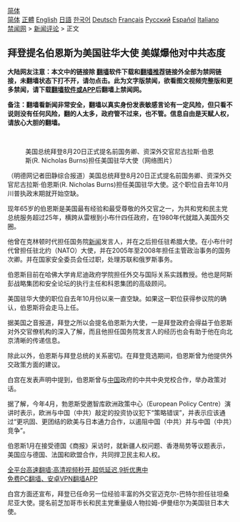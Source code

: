  <!-- 面包屑导航 --> <div class="breadcrumb"><!-- GTranslate: https://gtranslate.io/ -->  <div class="switcher notranslate">  <div class="selected">  <a href="#" onclick="return false;"> 简体</a>  </div>  <div class="option">  <a href="https://www.bannedbook.org" onclick="doGTranslate('zh-CN|zh-CN');jQuery('div.switcher div.selected a').html(jQuery(this).html());return false;" title="简体中文" class="nturl selected"> 简体</a>  <a href="https://www.bannedbook.org/zh-tw/" onclick="doGTranslate('zh-CN|zh-TW');jQuery('div.switcher div.selected a').html(jQuery(this).html());return false;" title="繁體中文" class="nturl"> 正體</a>  <a href="https://www.bannedbook.org/en/" onclick="doGTranslate('zh-CN|en');jQuery('div.switcher div.selected a').html(jQuery(this).html());return false;" title="English" class="nturl"> English</a>  <a href="https://www.bannedbook.org/ja/" onclick="doGTranslate('zh-CN|ja');jQuery('div.switcher div.selected a').html(jQuery(this).html());return false;" title="日本語" class="nturl"> 日語</a>  <a href="https://www.bannedbook.org/ko/" onclick="doGTranslate('zh-CN|ko');jQuery('div.switcher div.selected a').html(jQuery(this).html());return false;" title="한국어" class="nturl"> 한국어</a>  <a href="https://www.bannedbook.org/de/" onclick="doGTranslate('zh-CN|de');jQuery('div.switcher div.selected a').html(jQuery(this).html());return false;" title="Deutsch" class="nturl"> Deutsch</a>  <a href="https://www.bannedbook.org/fr/" onclick="doGTranslate('zh-CN|fr');jQuery('div.switcher div.selected a').html(jQuery(this).html());return false;" title="Français" class="nturl"> Français</a>  <a href="https://www.bannedbook.org/ru/" onclick="doGTranslate('zh-CN|ru');jQuery('div.switcher div.selected a').html(jQuery(this).html());return false;" title="Русский" class="nturl"> Русский</a>  <a href="https://www.bannedbook.org/es/" onclick="doGTranslate('zh-CN|es');jQuery('div.switcher div.selected a').html(jQuery(this).html());return false;" title="Español" class="nturl"> Español</a>  <a href="https://www.bannedbook.org/it/" onclick="doGTranslate('zh-CN|it');jQuery('div.switcher div.selected a').html(jQuery(this).html());return false;" title="Italiano" class="nturl"> Italiano</a>  </div>  </div>      <div class='breadcrumb-sub'><!-- Breadcrumb NavXT 6.3.0 --> <a href="https://www.bannedbook.org/" class="home">禁闻网</a> &gt; <a href="https://www.bannedbook.org/bnews/comments/" class="category">新闻评论</a> &gt; 正文</div></div><h2>拜登提名伯恩斯为美国驻华大使 美媒爆他对中共态度</h2> <p class="notice"><b>大陆网友注意：本文中的链接除 <a href="https://github.com/bannedbook/fanqiang" >翻墙</a>软件下载和<a href="https://github.com/killgcd/justmysocks/blob/master/README.md">翻墙推荐</a>链接外全部为禁网链接，未翻墙状态下打不开，请勿点击。此为文字版禁闻，欲看图文视频完整版和更多禁闻，请下载<a href="https://github.com/bannedbook/fanqiang">翻墙软件或APP</a>后翻墙上禁闻网。</p><p>备注：翻墙看新闻非常安全，翻墙以真实身份发表敏感言论有一定风险，但只看不说则没有任何风险，翻的人太多，政府管不过来，也不管。信息自由是天赋人权，请放心大胆的翻墙。</b></p>  <div class="entry"> <br /> <figure><a href="https://i0.wp.com/upload-images-bucket-v64rleca837do.s3.eu-west-1.amazonaws.com/wp-content/uploads/2021/08/21171252/Screen-Shot-2021-08-21-at-13.12.23.png?fit=1184%2C794&#038;ssl=1" data-caption="美国总统拜登8月20日正式提名前国务卿、资深外交官尼古拉斯·伯恩斯(R. Nicholas Burns)担任美国驻华大使（网络图片）"></a><figcaption class="wp-caption-text">美国总统拜登8月20日正式提名前国务卿、资深外交官尼古拉斯·伯恩斯(R. Nicholas Burns)担任美国驻华大使（网络图片）</figcaption></figure> <p>（明德网记者田静综合报道）美国总统拜登8月20日正式提名前国务卿、资深外交官尼古拉斯·伯恩斯(R. Nicholas Burns)担任美国驻华大使。这个职位自去年10月川普执政末期就开始空缺。</p> <p>现年65岁的伯恩斯是美国最有经验和最受尊敬的外交官之一，为共和党和民主党总统服务超过25年，横跨从雷根到小布什四任政府，在1980年代就踏入美国外交圈。</p> <p>他曾在克林顿时代担任国务院<span class='wp_keywordlink_affiliate'><a href="https://www.bannedbook.org/" title="新闻">新闻</a></span>发言人，并在之后担任驻希腊大使。在小布什时代曾担任驻北约（NATO）大使，并在2005年至2008年担任主管政治事务的国务次卿。并在国家安全委员会任过职，处理苏联和俄罗斯事务。</p> <p>伯恩斯目前在哈佛大学肯尼迪政府学院担任外交与国际关系实践教授。他也是阿斯彭战略集团和安全论坛的执行主任和科恩集团的高级顾问。</p>  <p>美国驻华大使的职位自去年10月份以来一直空缺。如果这一职位获得参议院的确认，伯恩斯将会走马上任。</p> <p>据美国之音报道，拜登之所以会提名伯恩斯为大使，一是拜登政府会得益于伯恩斯对外交官僚机构的深入了解，而且他担任国务院发言人的经历也会有助于他在向北京清晰的传递信息。</p> <p>除此以外，伯恩斯与拜登总统的关系密切。在拜登竞选期间，伯恩斯曾为他提供外交政策方面的建议。</p> <p>白宫在发表声明中提到，伯恩斯曾与<span class='wp_keywordlink_affiliate'><a href="https://www.bannedbook.org/" title="中国" target="_blank">中国</a></span>政府的中共中央党校合作，举办政策对话。</p>  <p>据了解，今年4月，勃恩斯受邀智库欧洲政策中心（European Policy Centre）演讲时表示，欧洲与中国（中共）敲定的投资协议犯下“策略错误”，并表示应该通过“更巩固、更团结的欧美与日本通力合作，以遏阻中国（中共）并与中国（中共）竞争”。</p> <p>伯恩斯1月在接受德国《商报》采访时，就新疆人权问题、香港局势等议题表示，美国应与德国、法国和欧盟合作，共同捍卫民主和人权。</p> <p class="texttj"> <a href="https://github.com/bannedbook/fanqiang/wiki/V2ray%E6%9C%BA%E5%9C%BA" target="_blank">全平台高速翻墙:高清视频秒开,超低延迟,9折优惠中</a><br/> <a href="https://github.com/bannedbook/fanqiang/wiki/%E7%A6%81%E9%97%BB%E7%BD%91%E5%AE%89%E5%8D%93%E7%BF%BB%E5%A2%99%E6%96%B0%E9%97%BBAPP" target="_blank">免费PC翻墙、安卓VPN翻墙APP</a></p><p>白宫方面还宣布，拜登已任命另一位经验丰富的外交官迈克尔-巴特尔担任驻坦桑尼亚大使。提名前芝加哥市长和民主党重量级人物拉姆-伊曼纽尔为美国驻日本大使。</p> <a name='sharetosocial'></a>  <div style="margin-bottom:5px;padding-bottom:5px;clear:both"> <div id="archive-pix-1" class="banner-ads"> <!-- AuctionX Display platform tag START --> <div id="26318x728x90x621x_ADSLOT2" clicktrack="%%CLICK_URL_ESC%%"></div> <!-- AuctionX Display platform tag END --> </div> <div id="archive-pix-2" class="banner-ads"> <!-- AuctionX Display platform tag START --> <div id="26315x300x250x621x_ADSLOT2" clicktrack="%%CLICK_URL_ESC%%"></div> <!-- AuctionX Display platform tag END --> </div> </div>  <div id="archive-pix-1" class="banner-ads"> <!-- AuctionX Display platform tag START --> <div id="26318x728x90x621x_ADSLOT3" clicktrack="%%CLICK_URL_ESC%%"></div> <!-- AuctionX Display platform tag END --> </div> </div><!--END ENTRY--> 